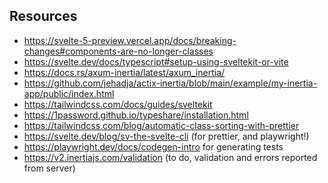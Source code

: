 ## Resources

- https://svelte-5-preview.vercel.app/docs/breaking-changes#components-are-no-longer-classes
- https://svelte.dev/docs/typescript#setup-using-sveltekit-or-vite
- https://docs.rs/axum-inertia/latest/axum_inertia/
- https://github.com/jehadja/actix-inertia/blob/main/example/my-inertia-app/public/index.html
- https://tailwindcss.com/docs/guides/sveltekit
- https://1password.github.io/typeshare/installation.html
- https://tailwindcss.com/blog/automatic-class-sorting-with-prettier
- https://svelte.dev/blog/sv-the-svelte-cli (for prettier, and playwright!)
- https://playwright.dev/docs/codegen-intro for generating tests
- https://v2.inertiajs.com/validation (to do, validation and errors reported from server)
